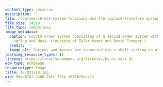 ```yaml
---
content_type: resource
description: ''
file: /courses/18-031-system-functions-and-the-laplace-transform-spring-2019/59ae678fd4601bfc791b1072bf5ebc11_18-031s18.jpg
file_size: 14510
file_type: image/jpeg
image_metadata:
  caption: Fourth order system consisting of a second order system with additional
    spring and mass. (Courtesy of Tyler Hamer and David Trumper.)
  credit: ''
  image-alt: Springs and masses are connected via a shaft sitting on a metal surface.
learning_resource_types: []
license: https://creativecommons.org/licenses/by-nc-sa/4.0/
ocw_type: OCWImage
resourcetype: Image
title: 18-031s18.jpg
uid: 59ae678f-d460-1bfc-791b-1072bf5ebc11
---
```

